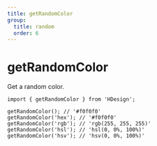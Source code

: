 ```yaml
---
title: getRandomColor
group:
  title: random
  order: 6
---
```


# getRandomColor

Get a random color.

```tsx ｜ pure
import { getRandomColor } from 'HDesign';

getRandomColor(); // '#f0f0f0'
getRandomColor('hex'); // '#f0f0f0'
getRandomColor('rgb'); // 'rgb(255, 255, 255)'
getRandomColor('hsl'); // 'hsl(0, 0%, 100%)'
getRandomColor('hsv'); // 'hsv(0, 0%, 100%)'
```
